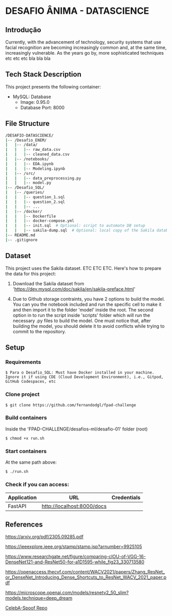 # DESAFIO ÂNIMA - DATASCIENCE

## Introdução

Currently, with the advancement of technology, security systems that use facial recognition are becoming increasingly common and, at the same time, increasingly vulnerable. As the years go by, more sophisticated techniques etc etc etc bla bla bla

## Tech Stack Description

This project presents the following container:

* MySQL: Database
    * Image: 0.95.0
    * Database Port: 8000

## File Structure

```bash
/DESAFIO-DATASCIENCE/
|-- /Desafio_ENEM/
|   |-- /data/
|   |   |-- raw_data.csv
|   |   |-- cleaned_data.csv
|   |-- /notebooks/
|   |   |-- EDA.ipynb
|   |   |-- Modeling.ipynb
|   |-- /src/
|   |   |-- data_preprocessing.py
|   |   |-- model.py
|-- /Desafio_SQL/
|   |-- /queries/
|   |   |-- question_1.sql
|   |   |-- question_2.sql
|   |   |-- ...
|   |-- /docker/
|   |   |-- Dockerfile
|   |   |-- docker-compose.yml
|   |   |-- init.sql  # Optional: script to automate DB setup
|   |   |-- sakila-dump.sql  # Optional: local copy of the Sakila database dump
|-- README.md
|-- .gitignore
```

## Dataset

This project uses the Sakila dataset. ETC ETC ETC. Here's how to prepare the data for this project:

1. Download the Sakila dataset from 'https://dev.mysql.com/doc/sakila/en/sakila-preface.html'
<!-- 2. Unzip the downloaded file. This should result in a directory structure like the following:
    ```
    MLChallenge_Dataset/
                        data/
                            1/   
                                live/
                                    image1.jpg
                                    image2.jpg
                                    image3.jpg
                                spoof/
                                    image1.jpg
                                    image2.jpg
                                    image3.jpg
                            2/
                            ...
    ```
3. Move the `data/` subfolder into the `data/` directory in the root of this repository. -->

4. Due to Github storage contraints, you have 2 options to build the model. You can you the notebook included and run the specific cell to make it and then import it to the folder 'model' inside the root. The second option in to run the script inside 'scripts' folder which will run the necessary .py files to build the model. One must notice that, after building the model, you should delete it to avoid conflicts while trying to commit to the repository.


## Setup

### Requirements
    
    $ Para o Desafio_SQL: Must have Docker installed in your machine. Ignore it if using CDE (Cloud Development Environment), i.e., Gitpod, GitHub Codespaces, etc

### Clone project

    $ git clone https://github.com/fernandodgl/fpad-challenge

### Build containers

Inside the 'FPAD-CHALLENGE/desafios-ml/desafio-01' folder (root)

    $ chmod +x run.sh

### Start containers

At the same path above:

    $ ./run.sh

### Check if you can access:

|        Application        |URL                          |Credentials                         |
|----------------|-------------------------------|-----------------------------|    
|FastAPI | [http://localhost:8000/docs](http://localhost:8000/docs)|  |         |
  

## References

https://arxiv.org/pdf/2305.09285.pdf

https://ieeexplore.ieee.org/stamp/stamp.jsp?arnumber=9925105

https://www.researchgate.net/figure/comparing-cIOU-of-VGG-16-DenseNet121-and-ResNet50-for-a1D1595-while_fig23_330713580

https://openaccess.thecvf.com/content/WACV2021/papers/Zhang_ResNet_or_DenseNet_Introducing_Dense_Shortcuts_to_ResNet_WACV_2021_paper.pdf

https://microscope.openai.com/models/resnetv2_50_slim?models.technique=deep_dream

[CelebA-Spoof Repo](https://github.com/ZhangYuanhan-AI/CelebA-Spoof)
